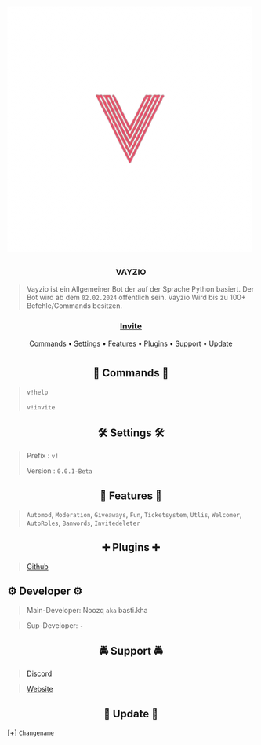 <h1></h1>
<h1 algin = Center><img src="logo-tra.png" img></h1>
<h3 align = Center>VAYZIO</h3>

> Vayzio ist ein Allgemeiner Bot der auf der Sprache Python basiert.
> Der Bot wird ab dem `02.02.2024` öffentlich sein.
> Vayzio Wird bis zu 100+ Befehle/Commands besitzen.


<h3 align = Center>

  [Invite](https://discord.com/api/oauth2/authorize?client_id=971347959788765237&permissions=8&scope=bot)
</h3>
<p align="center">
  <a href="#Commands">Commands</a>
  •
  <a href="#Settings">Settings</a>
  •
  <a href="#Features">Features</a>
  •
  <a href="#plugins">Plugins</a>
  •
  <a href="#support">Support</a>
  •
  <a href="#update">Update</a>
<h1></h1>

<h2 align="center">🧿 Commands 🧿</h2>

> `v!help`
> 
> `v!invite`

<h2 align="center">🛠️ Settings 🛠️</h2>

> Prefix : `v!`
> 
> Version : `0.0.1-Beta`

<h2 align="center">🚀 Features 🚀</h2>

> `Automod`,
> `Moderation`,
> `Giveaways`,
> `Fun`,
> `Ticketsystem`,
> `Utlis`,
> `Welcomer`,
> `AutoRoles`,
> `Banwords`,
> `Invitedeleter`

<h2 align="center">➕ Plugins ➕</h2>

> [Github]()

<h2 algin="center">⚙️ Developer ⚙️</h2>

<a href='https://github.com/Noozq/Vayzio-/graphs/contributors'></a>

> Main-Developer: Noozq `aka` basti.kha

> Sup-Developer: `-`

<h2 align="center">🚔 Support 🚔</h2>

> [Discord](https://discord.gg/WjYrRvZM9Q) 

> [Website](https://soon.de/)

<h2 align="center">🔮 Update 🔮</h2>

[+] `Changename`
